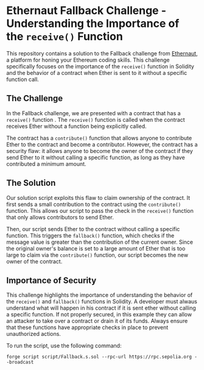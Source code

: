 # Ethernaut Fallback Challenge - Understanding the Importance of the `receive()` Function

This repository contains a solution to the Fallback challenge from [Ethernaut](https://ethernaut.openzeppelin.com/), a platform for honing your Ethereum coding skills. This challenge specifically focuses on the importance of the `receive()` function in Solidity and the behavior of a contract when Ether is sent to it without a specific function call.

## The Challenge

In the Fallback challenge, we are presented with a contract that has a `receive()` function . The `receive()` function is called when the contract receives Ether without a function being explicitly called.

The contract has a `contribute()` function that allows anyone to contribute Ether to the contract and become a contributor. However, the contract has a security flaw: it allows anyone to become the owner of the contract if they send Ether to it without calling a specific function, as long as they have contributed a minimum amount.

## The Solution

Our solution script exploits this flaw to claim ownership of the contract. It first sends a small contribution to the contract using the `contribute()` function. This allows our script to pass the check in the `receive()` function that only allows contributors to send Ether.

Then, our script sends Ether to the contract without calling a specific function. This triggers the `fallback()` function, which checks if the message value is greater than the contribution of the current owner. Since the original owner's balance is set to a large amount of Ether that is too large to claim via the `contribute()` function, our script becomes the new owner of the contract.

## Importance of Security

This challenge highlights the importance of understanding the behavior of the `receive()` and `fallback()` functions in Solidity. A developer must alwaus understand what will happen in his contract if it is sent ether without calling a specific function. If not properly secured, in this example they can allow an attacker to take over a contract or drain it of its funds. Always ensure that these functions have appropriate checks in place to prevent unauthorized actions.

To run the script, use the following command:

```shell
forge script script/Fallback.s.sol --rpc-url https://rpc.sepolia.org --broadcast
```
